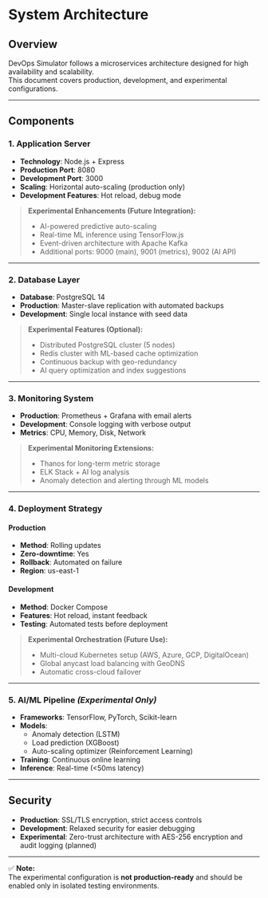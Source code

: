 # System Architecture

## Overview
DevOps Simulator follows a microservices architecture designed for high availability and scalability.  
This document covers production, development, and experimental configurations.

---

## Components

### 1. Application Server
- **Technology**: Node.js + Express
- **Production Port**: 8080
- **Development Port**: 3000
- **Scaling**: Horizontal auto-scaling (production only)
- **Development Features**: Hot reload, debug mode

> **Experimental Enhancements (Future Integration):**
> - AI-powered predictive auto-scaling  
> - Real-time ML inference using TensorFlow.js  
> - Event-driven architecture with Apache Kafka  
> - Additional ports: 9000 (main), 9001 (metrics), 9002 (AI API)

---

### 2. Database Layer
- **Database**: PostgreSQL 14
- **Production**: Master-slave replication with automated backups
- **Development**: Single local instance with seed data

> **Experimental Features (Optional):**
> - Distributed PostgreSQL cluster (5 nodes)
> - Redis cluster with ML-based cache optimization
> - Continuous backup with geo-redundancy
> - AI query optimization and index suggestions

---

### 3. Monitoring System
- **Production**: Prometheus + Grafana with email alerts
- **Development**: Console logging with verbose output
- **Metrics**: CPU, Memory, Disk, Network

> **Experimental Monitoring Extensions:**
> - Thanos for long-term metric storage  
> - ELK Stack + AI log analysis  
> - Anomaly detection and alerting through ML models  

---

### 4. Deployment Strategy

#### Production
- **Method**: Rolling updates
- **Zero-downtime**: Yes
- **Rollback**: Automated on failure
- **Region**: us-east-1

#### Development
- **Method**: Docker Compose
- **Features**: Hot reload, instant feedback
- **Testing**: Automated tests before deployment

> **Experimental Orchestration (Future Use):**
> - Multi-cloud Kubernetes setup (AWS, Azure, GCP, DigitalOcean)  
> - Global anycast load balancing with GeoDNS  
> - Automatic cross-cloud failover  

---

### 5. AI/ML Pipeline *(Experimental Only)*
- **Frameworks**: TensorFlow, PyTorch, Scikit-learn  
- **Models**:
  - Anomaly detection (LSTM)
  - Load prediction (XGBoost)
  - Auto-scaling optimizer (Reinforcement Learning)
- **Training**: Continuous online learning
- **Inference**: Real-time (<50ms latency)

---

## Security
- **Production**: SSL/TLS encryption, strict access controls
- **Development**: Relaxed security for easier debugging
- **Experimental**: Zero-trust architecture with AES-256 encryption and audit logging (planned)

---

✅ **Note:**  
The experimental configuration is **not production-ready** and should be enabled only in isolated testing environments.
